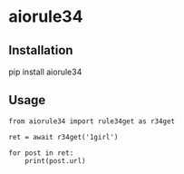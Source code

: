 # aiorule34

## Installation

pip install aiorule34

## Usage
```
from aiorule34 import rule34get as r34get

ret = await r34get('1girl')

for post in ret:
	print(post.url)
```